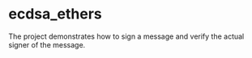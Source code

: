 # ecdsa_ethers

The project demonstrates how to sign a message and verify the actual signer of the message.
